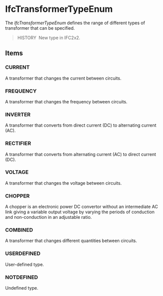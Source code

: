# IfcTransformerTypeEnum

The _IfcTransformerTypeEnum_ defines the range of different types of transformer that can be specified.

> HISTORY&nbsp; New type in IFC2x2.

## Items

### CURRENT
A transformer that changes the current between circuits.

### FREQUENCY
A transformer that changes the frequency between circuits.

### INVERTER
A transformer that converts from direct current (DC) to alternating current (AC).

### RECTIFIER
A transformer that converts from alternating current (AC) to direct current (DC).

### VOLTAGE
A transformer that changes the voltage between circuits.

### CHOPPER
A chopper is an electronic power DC convertor without an intermediate AC link giving a variable output voltage by varying the periods of conduction and non-conduction in an adjustable ratio.

### COMBINED
A transformer that changes different quantities<b> </b>between circuits.

### USERDEFINED
User-defined type.

### NOTDEFINED
Undefined type.
